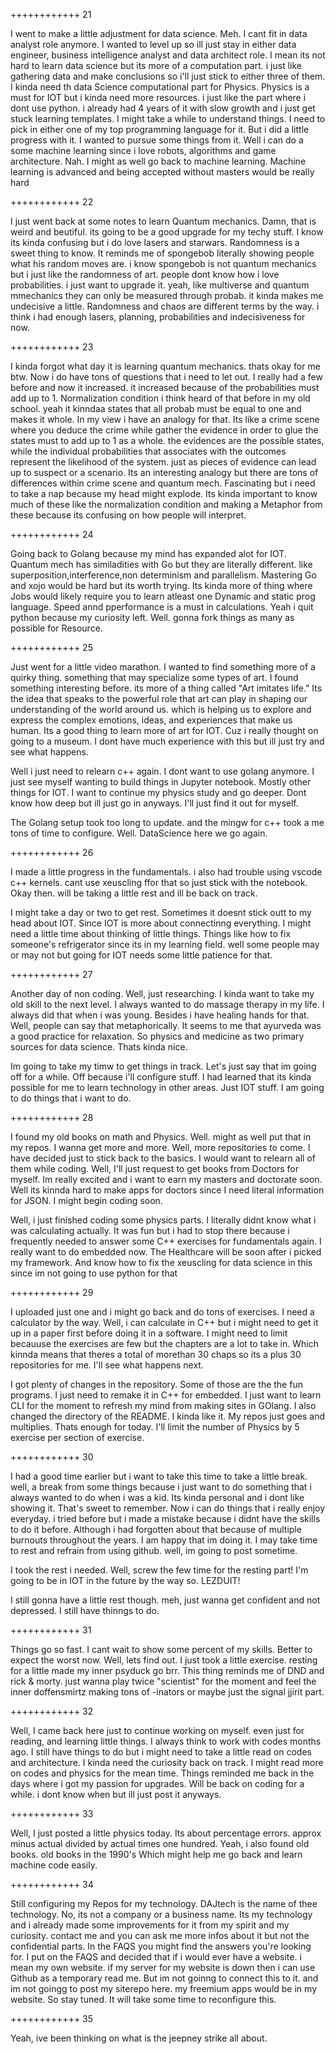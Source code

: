 ++++++++++++ 21

I went to make a little adjustment for data science.
Meh. 
I cant fit in data analyst role anymore.
I wanted to level up so ill just stay in either data engineer, business intelligence analyst and data architect role.
I mean its not hard to learn data science but its more of a computation part.
i just like gathering data and make conclusions so i'll just stick to either three of them.
I kinda need th data Science computational part for Physics.
Physics is a must for IOT but i kinda need more resources.
i just like the part where i dont use python.
i already had 4 years of it with slow growth and i just get stuck learning templates.
I might take a while to understand things.
I need to pick in either one of my top programming language for it.
But i did a little progress with it. 
I wanted to pursue some things from it.
Well i can do a some machine learning since i love robots, algorithms and game architecture.
Nah.
I might as well go back to machine learning.
Machine learning is advanced and being accepted without masters would be really hard

++++++++++++ 22

I just went back at some notes to learn Quantum mechanics.
Damn, that is weird and beutiful.
its going to be a good upgrade for my techy stuff.
I know its kinda confusing but i do love lasers and starwars.
Randomness is a sweet thing to know. 
It reminds me of spongebob literally  showing people what his random moves are.
i know spongebob is not quantum mechanics but i just like the randomness of art.
people dont know how i love probabilities. 
i just want to upgrade it.
yeah, like multiverse and quantum mmechanics they can only be measured through probab.
it kinda makes me undecisive a little.
Randomness and chaos are different terms by the way.
i think i had enough lasers, planning, probabilities and indecisiveness for now.

++++++++++++ 23

I kinda forgot what day it is learning quantum mechanics.
thats okay for me btw.
Now i do have tons of questions that i need to let out.
I really had a few before and now it increased.
it increased because of the probabilities must add up to 1.
Normalization condition i think heard of that before in my old school.
yeah it kinndaa states that all probab must be equal to one and makes it whole.
In my view i have an analogy for that.
Its like a crime scene where you deduce the crime while gather the evidence in order to glue the states must to add up to 1 as a whole.
the evidences are the possible states, while the individual probabilities that associates with the outcomes represent the likelihood of the system.
just as pieces of evidence can lead up to suspect or a scenario.
Its an interesting analogy but there are tons of differences within crime scene and quantum mech.
Fascinating but i need to take a nap because my head might explode.
Its kinda important to know much of these like the normalization condition and making a Metaphor from these because its confusing on how people will interpret.

++++++++++++ 24

Going back to Golang because my mind has expanded alot for IOT.
Quantum mech has similadities with Go but they are literally different.
like superposition,interference,non determinism and parallelism.
Mastering Go and xojo would be hard but its worth trying.
Its kinda more of thing where Jobs would likely require you to learn atleast one  Dynamic and static prog language.
Speed annd pperformance is a must in calculations.
Yeah i quit python because my curiosity left.
Well. gonna fork things as many as possible for Resource.

++++++++++++ 25

Just went for a little video marathon.
I wanted to find something more of a quirky thing.
something that may specialize some types of art.
I found something interesting before.
its more of a thing called "Art imitates life."
Its the idea that speaks to the powerful role that art can play in shaping our understanding of the world around us. 
which is helping us to explore and express the complex emotions, ideas, and experiences that make us human.
Its a good thing to learn more of art for IOT.
Cuz i really thought on going to a museum.
I dont have much experience with this but ill just try and see what happens.

Well i just need to relearn c++ again.
I dont want to use golang anymore.
I just see myself wanting to build things in Jupyter notebook.
Mostly other things for IOT.
I want to continue my physics study and go deeper.
Dont know how deep but ill just go in anyways.
I'll just find it out for myself.

The Golang setup took too long to update.
and the mingw for c++ took a me tons of time to configure.
Well. DataScience here we go again.

++++++++++++ 26

I made a little progress in the fundamentals.
i also had trouble using vscode c++ kernels.
cant use xeuscling ffor that so just stick with the notebook.
Okay then. will be taking a little rest and ill be back on track.

I might take a day or two to get rest.
Sometimes it doesnt stick outt to my head about IOT.
Since IOT is more about connectinng everything.
I might need a little time about thinking of little things.
Things like how to fix someone's refrigerator since its in my learning field.
well some people may or may not but going for IOT needs some little patience for that.

++++++++++++ 27

Another day of non coding.
Well, just researching.
I kinda want to take my old skill to the next level.
I always wanted to do massage therapy in my life.
I always did that when i was young.
Besides i have healing hands for that.
Well, people can say that metaphorically. 
It seems to me that ayurveda was a good practice for relaxation.
So physics and medicine as two primary sources for data science.
Thats kinda nice.

Im going to take my timw to get things in track.
Let's just say that im going off for a while.
Off because i'll configure stuff.
I had learned that its kinda possible for me to learn technology in other areas.
Just IOT stuff.
I am going to do things that i want to do.

++++++++++++ 28

I found my old books on math and Physics.
Well. might as well put that in my repos.
I wanna get more and more.
Well, more repositories to come. 
I have decided just to stick back to the basics.
I would want to relearn all of them while coding.
Well, I'll just request to get books from Doctors for myself.
Im really excited and i want to earn my masters and doctorate soon.
Well its kinnda hard to make apps for doctors since I need literal information for JSON.
I might begin coding soon.

Well, i just finished coding some physics parts.
I literally didnt know what i was calculating actually.
It was fun but i had to stop there because i frequently needed to answer some C++ exercises for fundamentals again.
I really want to do embedded now.
The Healthcare will be soon after i picked my framework.
And know how to fix the xeuscling for data science in this since im not going to use python for that

++++++++++++ 29

I uploaded just one and i might go back and do tons of exercises.
I need a calculator by the way.
Well, i can calculate in C++ but i might need to get it up in a paper first before doing it in a software.
I might need to limit becauuse the exercises are few but the chapters are a lot to take in.
Which kinnda means that theres a total of morethan 30 chaps so its a plus 30 repositories for me.
I'll see what happens next.

I got plenty of changes in the repository.
Some of those are the the fun programs.
I just need to remake it in C++ for embedded.
I just want to learn CLI for the moment to refresh my mind from making sites in GOlang.
I also changed the directory of the README.
I kinda like it. 
My repos just goes and multiplies.
Thats enough for today.
I'll limit the number of Physics by 5 exercise per section of exercise.

++++++++++++ 30

I had a good time earlier but i want to take this time to take a little break.
well, a break from some things because i just want to do something that i always wanted to do when i was a kid.
Its kinda personal and i dont like showing it.
That's sweet to remember.
Now i can do things that i really enjoy everyday.
i tried before but i made a mistake because i didnt have the skills to do it before.
Although i had forgotten about that because of multiple burnouts throughout the years.
I am happy that im doing it.
I may take time to rest and refrain from using github.
well, im going to post sometime.

I took the rest i needed.
Well, screw the few time for the resting part!
I'm going to be in IOT in the future by the way so.
LEZDUIT!

I still gonna have a little rest though.
meh, just wanna get confident and not depressed.
I still have thinngs to do.

++++++++++++ 31

Things go so fast.
I cant wait to show some percent of my skills.
Better to expect the worst now.
Well, lets find out.
I just took a little exercise.
resting for a little made my inner psyduck go brr.
This thing reminds me of DND and rick & morty.
just wanna play twice "scientist" for the moment and feel the inner doffensmirtz making tons of -inators
or maybe just the signal jjirit part.

++++++++++++ 32

Well, I came back here just to continue working on myself.
even just for reading, and learning little things.
I always think to work with codes months ago.
I still have things to do but i might need to take a little read on codes and architecture.
I kinda need the curiosity back on track. 
I might read more on codes and physics for the mean time.
Things reminded me back in the days where i got my passion for upgrades.
Will be back on coding for a while.
i dont know when but ill just post it anyways.

++++++++++++ 33

Well, I just posted a little physics today.
Its about percentage errors. 
approx minus actual divided by actual times one hundred.
Yeah, i also found old books.
old books in the 1990's
Which might help me go back and learn machine code easily.

++++++++++++ 34

Still configuring my Repos for my technology.
DAJtech is the name of thee technology.
No, its not a company or a business name.
Its my technology and i already made some improvements for it from my spirit and my curiosity.
contact me and you can ask me more infos about it but not the confidential parts.
In the FAQS you might find the answers you're looking for.
I put on the FAQS and decided that if i would ever have a website.
i mean my own website.
if my server for my website is down then i can use Github as a temporary read me.
But im not goinng to connect this to it.
and im not goingg to post my siterepo here.
my freemium apps would be in my website.
So stay tuned.
It will take some time to reconfigure this.

++++++++++++ 35

Yeah, ive been thinking on what is the jeepney strike all about.

